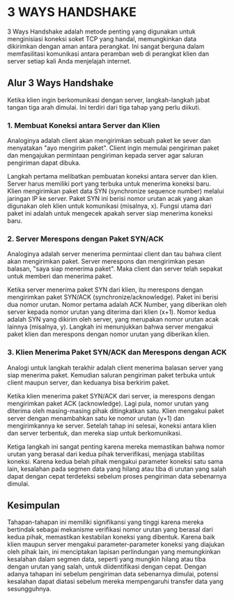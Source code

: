 # 3 WAYS HANDSHAKE

3 Ways Handshake adalah metode penting yang digunakan untuk menginisiasi koneksi soket TCP yang handal, memungkinkan data dikirimkan dengan aman antara perangkat. Ini sangat berguna dalam memfasilitasi komunikasi antara peramban web di perangkat klien dan server setiap kali Anda menjelajah internet.

## Alur 3 Ways Handshake
Ketika klien ingin berkomunikasi dengan server, langkah-langkah jabat tangan tiga arah dimulai. Ini terdiri dari tiga tahap yang perlu diikuti.

### 1. Membuat Koneksi antara Server dan Klien

Analoginya adalah client akan mengirimkan sebuah paket ke sever dan menyatakan "ayo mengirim paket". Client ingin memulai pengiriman paket dan mengajukan permintaan pengiriman kepada server agar saluran pengiriman dapat dibuka.

Langkah pertama melibatkan pembuatan koneksi antara server dan klien. Server harus memiliki port yang terbuka untuk menerima koneksi baru. Klien mengirimkan paket data SYN (synchronize sequence number) melalui jaringan IP ke server. Paket SYN ini berisi nomor urutan acak yang akan digunakan oleh klien untuk komunikasi (misalnya, x). Fungsi utama dari paket ini adalah untuk mengecek apakah server siap menerima koneksi baru.

### 2. Server Merespons dengan Paket SYN/ACK

Analoginya adalah server menerima permintaai client dan tau bahwa client akan mengirimkan paket. Server merespons dan mengirimkan pesan balasan, "saya siap menerima paket". Maka client dan server telah sepakat untuk memberi dan menerima paket.

Ketika server menerima paket SYN dari klien, itu merespons dengan mengirimkan paket SYN/ACK (synchronize/acknowledge). Paket ini berisi dua nomor urutan. Nomor pertama adalah ACK Number, yang diberikan oleh server kepada nomor urutan yang diterima dari klien (x+1). Nomor kedua adalah SYN yang dikirim oleh server, yang merupakan nomor urutan acak lainnya (misalnya, y). Langkah ini menunjukkan bahwa server mengakui paket klien dan merespons dengan nomor urutan yang diberikan klien.

### 3. Klien Menerima Paket SYN/ACK dan Merespons dengan ACK

Analogi untuk langkah terakhir adalah client menerima balasan server yang siap menerima paket. Kemudian saluran pengiriman paket terbuka untuk client maupun server, dan keduanya bisa berkirim paket.

Ketika klien menerima paket SYN/ACK dari server, ia merespons dengan mengirimkan paket ACK (acknowledge). Lagi pula, nomor urutan yang diterima oleh masing-masing pihak ditingkatkan satu. Klien mengakui paket server dengan menambahkan satu ke nomor urutan (y+1) dan mengirimkannya ke server. Setelah tahap ini selesai, koneksi antara klien dan server terbentuk, dan mereka siap untuk berkomunikasi.

Ketiga langkah ini sangat penting karena mereka memastikan bahwa nomor urutan yang berasal dari kedua pihak terverifikasi, menjaga stabilitas koneksi. Karena kedua belah pihak mengakui parameter koneksi satu sama lain, kesalahan pada segmen data yang hilang atau tiba di urutan yang salah dapat dengan cepat terdeteksi sebelum proses pengiriman data sebenarnya dimulai.

## Kesimpulan

Tahapan-tahapan ini memiliki signifikansi yang tinggi karena mereka bertindak sebagai mekanisme verifikasi nomor urutan yang berasal dari kedua pihak, memastikan kestabilan koneksi yang dibentuk. Karena baik klien maupun server mengakui parameter-parameter koneksi yang diajukan oleh pihak lain, ini menciptakan lapisan perlindungan yang memungkinkan kesalahan dalam segmen data, seperti yang mungkin hilang atau tiba dengan urutan yang salah, untuk diidentifikasi dengan cepat. Dengan adanya tahapan ini sebelum pengiriman data sebenarnya dimulai, potensi kesalahan dapat diatasi sebelum mereka mempengaruhi transfer data yang sesungguhnya.





